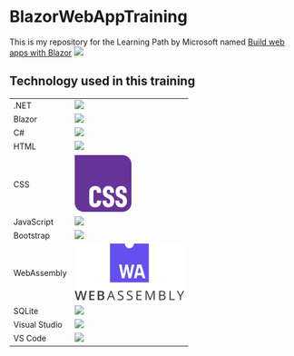 # BlazorWebAppTraining

This is my repository for the Learning Path by Microsoft named
[Build web apps with Blazor](https://learn.microsoft.com/en-us/training/paths/build-web-apps-with-blazor/)
[<img src="https://github.com/user-attachments/assets/b699c626-6f79-4817-bb80-ee833415a79e">](https://learn.microsoft.com/api/achievements/share/en-us/bb554c/QSD5FRJE?sharingId=D78D5D4593DC0D33)

## Technology used in this training
<table style="width:100%">
    <tr>
        <td>.NET</td>
        <td>
            <a href="https://dotnet.microsoft.com/en-us/">
                <img src="https://raw.githubusercontent.com/dotnet/brand/c7d0f51b8ec59531332d05fb27a5b758a7a3d689/logo/dotnet-logo.svg" height=100px />
            </a>
        </td>
    </tr>
    <tr>
        <td>Blazor</td>
        <td>
            <a href="https://dotnet.microsoft.com/en-us/apps/aspnet/web-apps/blazor">
                <img src="https://cdn.jsdelivr.net/gh/devicons/devicon@latest/icons/blazor/blazor-original.svg" height=100px />
            </a>
        </td>
    </tr>
    <tr>
        <td>C#</td>
        <td>
            <a href="https://dotnet.microsoft.com/en-us/languages/csharp">
                <img src="https://upload.wikimedia.org/wikipedia/commons/d/d2/C_Sharp_Logo_2023.svg" height=100px />
            </a>
        </td>
    </tr>
    <tr>
        <td>HTML</td>
        <td>
            <a href="https://www.w3.org/">
                <img src="https://www.w3.org/html/logo/downloads/HTML5_Badge.svg" height=100px />
            <a>
        </td>
    </tr>
    <tr>
        <td>CSS</td>
        <td>
            <a href="https://www.w3.org/">
                <img src="https://github.com/CSS-Next/logo.css/blob/main/css.svg" height=100px />
            <a>
        </td>
    </tr>
    <tr>
        <td>JavaScript</td>
        <td>
            <a href="https://www.javascript.com/">
                <img src="https://cdn.jsdelivr.net/gh/devicons/devicon@latest/icons/javascript/javascript-original.svg" height=100px />
            <a>
        </td>
    </tr>
    <tr>
        <td>Bootstrap</td>
        <td>
            <a href="https://getbootstrap.com/">
                <img src="https://cdn.jsdelivr.net/gh/devicons/devicon@latest/icons/bootstrap/bootstrap-original.svg" height=100px />
            <a>
        </td>
    </tr>
    <tr>
        <td>WebAssembly</td>
        <td>
            <a href="https://webassembly.org/">
                <img src="https://github.com/carlosbaraza/web-assembly-logo/blob/master/dist/logo/web-assembly-logo.svg" height=100p />
            <a>
        </td>
    </tr>
    <tr>
        <td>SQLite</td>
        <td>
            <a href="https://sqlite.org/">
                <img src="https://cdn.jsdelivr.net/gh/devicons/devicon@latest/icons/sqlite/sqlite-original.svg" height=100 />
            <a>
        </td>
    </tr>
    <tr>
        <td>Visual Studio</td>
        <td>
            <a href="https://visualstudio.microsoft.com/">
                <img src="https://visualstudio.microsoft.com/wp-content/uploads/2021/10/Product-Icon.svg" height=100px />
            <a>
        </td>
    </tr>
    <tr>
        <td>VS Code</td>
        <td>
            <a href="https://code.visualstudio.com/">
                <img src="https://cdn.jsdelivr.net/gh/devicons/devicon@latest/icons/vscode/vscode-original.svg" height=100px />
            <a>
        </td>
    </tr>
</table>
